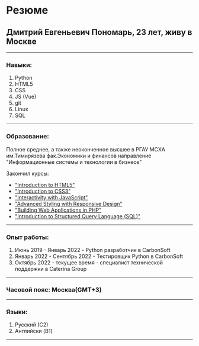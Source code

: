 # Резюме
## Дмитрий Евгеньевич Пономарь, 23 лет, живу в Москве
___
### Навыки:
1. Python
2. HTML5
3. CSS
4. JS (Vue)
5. git
6. Linux
7. SQL
___
### Образование:
Полное среднее, а также неоконченное высшее в РГАУ МСХА им.Тимирязева фак.Экономики и финансов направление "Информационные системы и технологии в бизнесе"

Закончил курсы:
* ["Introduction to HTML5"](https://www.coursera.org/account/accomplishments/certificate/5Y6WRQGQZMJG)
* ["Introduction to CSS3"](https://www.coursera.org/account/accomplishments/certificate/6XSCK8CX557J)
* ["Interactivity with JavaScript"](https://www.coursera.org/account/accomplishments/certificate/YXTAHS9Q8NZW)
* ["Advanced Styling with Responsive Design"](https://www.coursera.org/account/accomplishments/certificate/LX57FX22EVJX)
* ["Building Web Applications in PHP"](https://www.coursera.org/account/accomplishments/certificate/PX9RDK5F72LH)
* ["Introduction to Structured Query Language (SQL)"](https://www.coursera.org/account/accomplishments/certificate/BW2KJPSU3XMC)
___

### Опыт работы:
1. Июнь 2019 - Январь 2022 - Python разработчик в CarbonSoft
2. Январь 2022 - Сентябрь 2022 - Тестировщик Python в CarbonSoft
3. Октябрь 2022 - текущее время - специалист технической поддержки в Caterina Group
___
### Часовой пояс: Москва(GMT+3)
___
### Языки:
1. Русский (С2)
2. Английски (B1)
___
